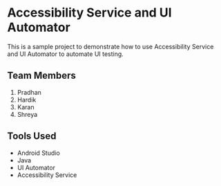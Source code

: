 # Accessibility Service and UI Automator

This is a sample project to demonstrate how to use Accessibility Service and UI Automator to automate UI testing.

## Team Members
1. Pradhan
2. Hardik
3. Karan
4. Shreya

## Tools Used
- Android Studio
- Java
- UI Automator
- Accessibility Service
